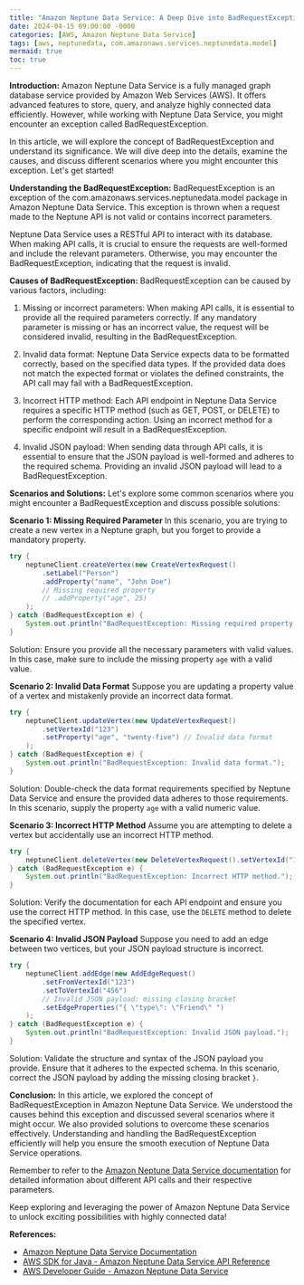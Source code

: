 ```yaml
---
title: "Amazon Neptune Data Service: A Deep Dive into BadRequestException"
date: 2024-04-15 09:00:00 -0000
categories: [AWS, Amazon Neptune Data Service]
tags: [aws, neptunedata, com.amazonaws.services.neptunedata.model]
mermaid: true
toc: true
---
```



**Introduction:**
Amazon Neptune Data Service is a fully managed graph database service provided by Amazon Web Services (AWS). It offers advanced features to store, query, and analyze highly connected data efficiently. However, while working with Neptune Data Service, you might encounter an exception called BadRequestException.

In this article, we will explore the concept of BadRequestException and understand its significance. We will dive deep into the details, examine the causes, and discuss different scenarios where you might encounter this exception. Let's get started!

**Understanding the BadRequestException:**
BadRequestException is an exception of the com.amazonaws.services.neptunedata.model package in Amazon Neptune Data Service. This exception is thrown when a request made to the Neptune API is not valid or contains incorrect parameters.

Neptune Data Service uses a RESTful API to interact with its database. When making API calls, it is crucial to ensure the requests are well-formed and include the relevant parameters. Otherwise, you may encounter the BadRequestException, indicating that the request is invalid.

**Causes of BadRequestException:**
BadRequestException can be caused by various factors, including:

1. Missing or incorrect parameters: When making API calls, it is essential to provide all the required parameters correctly. If any mandatory parameter is missing or has an incorrect value, the request will be considered invalid, resulting in the BadRequestException.

2. Invalid data format: Neptune Data Service expects data to be formatted correctly, based on the specified data types. If the provided data does not match the expected format or violates the defined constraints, the API call may fail with a BadRequestException.

3. Incorrect HTTP method: Each API endpoint in Neptune Data Service requires a specific HTTP method (such as GET, POST, or DELETE) to perform the corresponding action. Using an incorrect method for a specific endpoint will result in a BadRequestException.

4. Invalid JSON payload: When sending data through API calls, it is essential to ensure that the JSON payload is well-formed and adheres to the required schema. Providing an invalid JSON payload will lead to a BadRequestException.

**Scenarios and Solutions:**
Let's explore some common scenarios where you might encounter a BadRequestException and discuss possible solutions:

**Scenario 1: Missing Required Parameter**
In this scenario, you are trying to create a new vertex in a Neptune graph, but you forget to provide a mandatory property.

```java
try {
    neptuneClient.createVertex(new CreateVertexRequest()
        .setLabel("Person")
        .addProperty("name", "John Doe")
        // Missing required property
        // .addProperty("age", 25)
    );
} catch (BadRequestException e) {
    System.out.println("BadRequestException: Missing required property.");
}
```
Solution: Ensure you provide all the necessary parameters with valid values. In this case, make sure to include the missing property `age` with a valid value.

**Scenario 2: Invalid Data Format**
Suppose you are updating a property value of a vertex and mistakenly provide an incorrect data format.

```java
try {
    neptuneClient.updateVertex(new UpdateVertexRequest()
        .setVertexId("123")
        .setProperty("age", "twenty-five") // Invalid data format
    );
} catch (BadRequestException e) {
    System.out.println("BadRequestException: Invalid data format.");
}
```
Solution: Double-check the data format requirements specified by Neptune Data Service and ensure the provided data adheres to those requirements. In this scenario, supply the property `age` with a valid numeric value.

**Scenario 3: Incorrect HTTP Method**
Assume you are attempting to delete a vertex but accidentally use an incorrect HTTP method.

```java
try {
    neptuneClient.deleteVertex(new DeleteVertexRequest().setVertexId("123"));
} catch (BadRequestException e) {
    System.out.println("BadRequestException: Incorrect HTTP method.");
}
```
Solution: Verify the documentation for each API endpoint and ensure you use the correct HTTP method. In this case, use the `DELETE` method to delete the specified vertex.

**Scenario 4: Invalid JSON Payload**
Suppose you need to add an edge between two vertices, but your JSON payload structure is incorrect.

```java
try {
    neptuneClient.addEdge(new AddEdgeRequest()
        .setFromVertexId("123")
        .setToVertexId("456")
        // Invalid JSON payload: missing closing bracket
        .setEdgeProperties("{ \"type\": \"Friend\" ")
    );
} catch (BadRequestException e) {
    System.out.println("BadRequestException: Invalid JSON payload.");
}
```
Solution: Validate the structure and syntax of the JSON payload you provide. Ensure that it adheres to the expected schema. In this scenario, correct the JSON payload by adding the missing closing bracket `}`.

**Conclusion:**
In this article, we explored the concept of BadRequestException in Amazon Neptune Data Service. We understood the causes behind this exception and discussed several scenarios where it might occur. We also provided solutions to overcome these scenarios effectively. Understanding and handling the BadRequestException efficiently will help you ensure the smooth execution of Neptune Data Service operations.

Remember to refer to the [Amazon Neptune Data Service documentation](https://docs.aws.amazon.com/neptune/latest/APIReference/API_Operations_Amazon_Neptune_Data_Service.html) for detailed information about different API calls and their respective parameters.

Keep exploring and leveraging the power of Amazon Neptune Data Service to unlock exciting possibilities with highly connected data!

**References:**
- [Amazon Neptune Data Service Documentation](https://docs.aws.amazon.com/neptune/latest/APIReference/Welcome.html)
- [AWS SDK for Java - Amazon Neptune Data Service API Reference](https://sdk.amazonaws.com/java/api/latest/software/amazon/awssdk/services/neptunedata/NeptuneDataClient.html)
- [AWS Developer Guide - Amazon Neptune Data Service](https://docs.aws.amazon.com/neptune/latest/userguide/data-api.html)